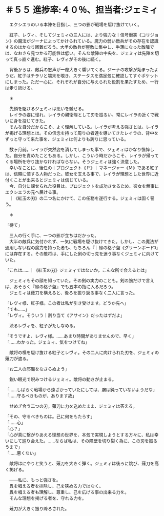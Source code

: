 # ＃５５ 進捗率:４０％、担当者:ジェミィ

　エクシエラのいる本陣を目指し、三つの影が戦場を駆け抜けていく。

　紅子、レヴィ、そしてジェミィの三人には、より強力な｜信号衝突《コリジョン》の魔法がジーナによってかけられている。魔力の弱い敵兵がその存在を認識するのはかなり困難だろう。大半の敵兵が屋敷に集中し、手薄になった敵陣では、なおさら見つかる可能性は低い。そんな敵陣の中央を、ジェミィは先陣を切って真っ直ぐ進む。紅子、レヴィがその後に続く。

　背後からは、敵兵の怒声が一際大きく響いてくる。ジーナの攻撃が始まったようだ。紅子はチラリと端末を覗き、ステータスを満足気に確認してすぐポケットにしまった。ただ一心に、それぞれが自分に与えられた役割を果たすため、一行は走り続ける。

　＊

　先頭を駆けるジェミィは思いを馳せる。  
　レイラの姿に憧れ、レイラの親衛隊として刃を振るい、常にレイラの近くで戦いに身を投じてきた。  
　そんな自分だからこそ、よく理解している。レイラが考える強さとは。レイラが掲げる理想とは。その信念を持って周りの者達を導いてきたレイラの、背中をずっと守って来た事を、ジェミィは何よりも誇りに思っている。

　数ヶ月前。レイラが突然姿を消してしまった事で、ジェミィはかなり憔悴した。自分を責めたこともある。しかし、こういう時だからこそ、レイラが帰ってくる場所を守り抜かなければならない。そうジェミィは強く決意した。  
　幸いなことに、後任の｜プロジェクト《Ｐ》｜マネージャー《Ｍ》である紅子は、信頼に値する人物だった。彼女を支える事で、レイラが理想とした世界に近付くことが出来るとジェミィは信じている。  
　今、自分に課せられた役目は。プロジェクトを成功させるため、彼女を無事にエクシエラの元へ届ける事。  
　｜《紅玉の刃》の二つ名にかけて、この任務を遂行する。ジェミィは固く誓う。

　＊

「待て」

　三人の行く手に、一つの影が立ちはだかった。  
　大半の敵兵に気付かれず、一気に戦場を駆け抜けてきた。しかし、この魔法が通用しない程の魔力を持った者も、もちろん『｜緑の格子盤《グリーンボード》』には存在する。その敵将は、手にした剣の切っ先を迷う事なくジェミィに向けていた。

「これは……｜《紅玉の刃》ジェミィではないか。こんな所で会えるとは」

　ジェミィもその顔を知っていた。その剣の実力のことも。剣の腕だけで言えば、おそらく『緑の格子盤』でも五本の指に入るだろう。  
　ジェミィは薙刀を構えると、後ろを振り返る事なく二人に言った。

「レヴィ様、紅子様。この者は私が引き受けます。どうか先へ」  
「でも……」  
「レヴィ。そういう｜割り当て《アサイン》だったはずだよ」

　渋るレヴィを、紅子がたしなめる。

「そうですよ、レヴィ様。……あまり時間がありませんので、早く」  
「……わかった。ジェミィ、気をつけてね」

　敵将の横を駆け抜ける紅子とレヴィ。その二人に向けられた刃を、ジェミィの薙刀が遮る。

「お二人の邪魔をなさらぬよう」

　鋭い眼光で睨みつけるジェミィ。敵将の動きが止まる。

「……しばらく戦場から遠ざかっていたにしては、腕は鈍っていないようだな」  
「……守るべきものが、あります故」

　せめぎ合う二つの刃。薙刀に力を込めたまま、ジェミィは答える。

「その、守るべきものは。己に何をもたらす」  
「……心」  
「心？」  
「心が真に繋がりあえる理想の世界を、本気で実現しようとする方々に、私は幸いにして巡り会えた。……ならば私は、その障壁を切り裂く為に、この刃を振るうまで」  
「……悪くない」

　敵将はにやりと笑うと、薙刀を大きく弾く。ジェミィは後ろに跳び、薙刀を高く掲げる。

　――私に、もっと強さを。  
　異を唱える者を排除し、己を狭める力ではなく。  
　異を唱える者も理解し、尊重し、己を広げる事の出来る力を。  
　そんな理想を掲げる者を、守れる力を。

　薙刀が大きく振り降ろされた。
